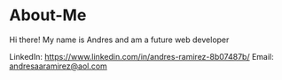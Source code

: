# About-Me

Hi there! My name is Andres and am a future web developer

LinkedIn: https://www.linkedin.com/in/andres-ramirez-8b07487b/
Email: andresaaramirez@aol.com
